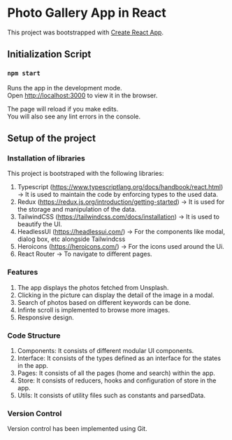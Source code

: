 # Photo Gallery App in React

This project was bootstrapped with [Create React App](https://github.com/facebook/create-react-app).

## Initialization Script
### `npm start`

Runs the app in the development mode.\
Open [http://localhost:3000](http://localhost:3000) to view it in the browser.

The page will reload if you make edits.\
You will also see any lint errors in the console.

## Setup of the project

### Installation of libraries

This project is bootstraped with the following libraries:
1. Typescript (https://www.typescriptlang.org/docs/handbook/react.html)
   -> It is used to maintain the code by enforcing types to the used data.
2. Redux (https://redux.js.org/introduction/getting-started)
   -> It is used for the storage and manipulation of the data.
3. TailwindCSS (https://tailwindcss.com/docs/installation)
   -> It is used to beautify the UI.
4. HeadlessUI (https://headlessui.com/)
   -> For the components like modal, dialog box, etc alongside Tailwindcss
5. Heroicons (https://heroicons.com/)
   -> For the icons used around the Ui.
6. React Router
   -> To navigate to different pages.

### Features

1. The app displays the photos fetched from Unsplash.
2. Clicking in the picture can display the detail of the image in a modal.
3. Search of photos based on different keywords can be done.
4. Infinte scroll is implemented to browse more images.
5. Responsive design.
   
### Code Structure

1. Components: It consists of different modular UI components.
2. Interface: It consists of the types defined as an interface for the states in the app.
3. Pages: It consists of all the pages (home and search) within the app.
4. Store: It consists of reducers, hooks and configuration of store in the app.
5. Utils: It consists of utility files such as constants and parsedData.
   
### Version Control

Version control has been implemented using Git.
